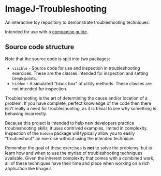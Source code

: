 # ImageJ-Troubleshooting
An interactive toy repository to demonstrate troubleshooting techniques.

Intended for use with a [companion guide](http://imagej.net/Debugging_Exercises).

## Source code structure

Note that the source code is split into two packages:

* `visible` - Source code for use and inspection in troubleshooting exercises. These are the classes intended for inspection and setting breakpoints.
* `hidden` - A simulated "black box" of utility methods. These classes are not intended for inspection.

Troubleshooting is the art of determining the cause and/or location of a problem. If you have complete, perfect knowledge of the code then there isn't really a need for troubleshooting, as it is trivial to see why something is behaving incorrectly.

Because this project is intended to help new developers practice troubleshooting skills, it uses contrived examples, limited in complexity. Inspection of the `hidden` package will typically allow you to easily "troubleshoot" an exercise without using the intended technique.

Remember the goal of these exercises is **not** to solve the problems, but to learn how and when to use the myriad of troubleshooting techniques available. Given the inherent complexity that comes with a combined work, all of these techniques have their time and place when working on a rich application like ImageJ.
